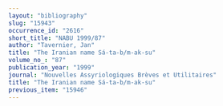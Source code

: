 ```yaml
---
layout: "bibliography"
slug: "15943"
occurrence_id: "2616"
short_title: "NABU 1999/87"
author: "Tavernier, Jan"
title: "The Iranian name Sá-ta-b/m-ak-su"
volume_no_: "87"
publication_year: "1999"
journal: "Nouvelles Assyriologiques Brèves et Utilitaires"
title: "The Iranian name Sá-ta-b/m-ak-su"
previous_item: "15946"
---
```

